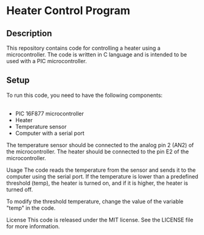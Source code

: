 # Heater Control Program
<h2>Description</h2>
This repository contains code for controlling a heater using a microcontroller. The code is written in C language and is intended to be used with a PIC microcontroller.
<h2>Setup</h2>
To run this code, you need to have the following components:<br><br>

- PIC 16F877 microcontroller<br>
- Heater<br>
- Temperature sensor<br>
- Computer with a serial port<br>

The temperature sensor should be connected to the analog pin 2 (AN2) of the microcontroller. The heater should be connected to the pin E2 of the microcontroller.
</h2>Usage</h2>
The code reads the temperature from the sensor and sends it to the computer using the serial port. If the temperature is lower than a predefined threshold (temp), the heater is turned on, and if it is higher, the heater is turned off.

To modify the threshold temperature, change the value of the variable "temp" in the code.
</h2>License</h2>
This code is released under the MIT license. See the LICENSE file for more information.
